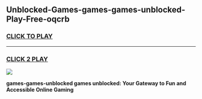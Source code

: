 
## Unblocked-Games-games-games-unblocked-Play-Free-oqcrb
<h3>
<a href="https://premium76.site?title=games-games-unblocked&ref=22A">CLICK TO PLAY</a></h3>
<hr>

<h3>
<a href="https://premium76.site?title=games-games-unblocked&ref=22A">CLICK 2 PLAY</a>
  
</h3>

<a href="https://premium76.site?title=games-games-unblocked&ref=22A"><img src="https://clearcache.store/games.png"></a>


**games-games-unblocked games unblocked: Your Gateway to Fun and Accessible Online Gaming**

